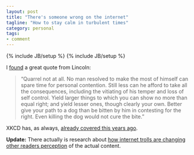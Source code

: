```yaml
---
layout: post
title: "There's someone wrong on the internet"
tagline: "How to stay calm in turbulent times"
category: personal
tags:
- comment
---
```

{% include JB/setup %}
{% include JB/setup %}

I
[found](http://caterina.net/2012/11/01/quarrel-not-at-all-or-why-one-shouldnt-engage-in-online-mudslinging/)
a great quote from Lincoln:

> “Quarrel not at all. No man resolved to make the most of himself can
> spare time for personal contention. Still less can he afford to take
> all the consequences, including the vitiating of his temper and loss
> of self control. Yield larger things to which you can show no more
> than equal right; and yield lesser ones, though clearly your own.
> Better give your path to a dog than be bitten by him in contesting for
> the right. Even killing the dog would not cure the bite.”

XKCD has, as always, [already covered this years
ago](http://xkcd.com/386/).

**Update:** There actually is research about [how internet trolls are
changing other readers
perception](http://www.motherjones.com/environment/2013/01/you-idiot-course-trolls-comments-make-you-believe-science-less)
of the actual content.
